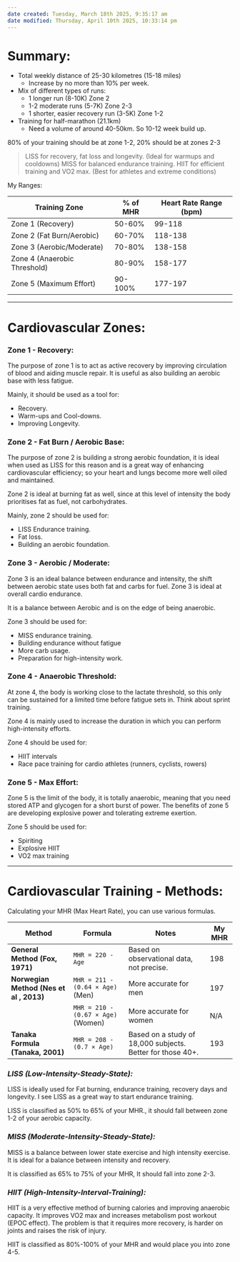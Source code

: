 ```yaml
---
date created: Tuesday, March 18th 2025, 9:35:17 am
date modified: Thursday, April 10th 2025, 10:33:14 pm
---
```


# Summary:

- Total weekly distance of 25-30 kilometres (15-18 miles)
	- Increase by no more than 10% per week.
- Mix of different types of runs:
    - 1 longer run (8-10K) Zone 2
    - 1-2 moderate runs (5-7K) Zone 2-3
    - 1 shorter, easier recovery run (3-5K) Zone 1-2
- Training for half-marathon (21.1km)
	- Need a volume of around 40-50km. So 10-12 week build up.

80% of your training should be at zone 1-2, 20% should be at zones 2-3

> LISS for recovery, fat loss and longevity. (Ideal for warmups and cooldowns)
> MISS for balanced endurance training.
> HIIT for efficient training and VO2 max. (Best for athletes and extreme conditions)

My Ranges:

| Training Zone                | % of MHR | Heart Rate Range (bpm) |
| ---------------------------- | -------- | ---------------------- |
| Zone 1 (Recovery)            | 50-60%   | 99-118                 |
| Zone 2 (Fat Burn/Aerobic)    | 60-70%   | 118-138                |
| Zone 3 (Aerobic/Moderate)    | 70-80%   | 138-158                |
| Zone 4 (Anaerobic Threshold) | 80-90%   | 158-177                |
| Zone 5 (Maximum Effort)      | 90-100%  | 177-197                |

***

# Cardiovascular Zones:

### Zone 1 - Recovery:

The purpose of zone 1 is to act as active recovery by improving circulation of blood and aiding muscle repair. It is useful as also building an aerobic base with less fatigue.

Mainly, it should be used as a tool for:
- Recovery.
- Warm-ups and Cool-downs.
- Improving Longevity.

### Zone 2 - Fat Burn / Aerobic Base:

The purpose of zone 2 is building a strong aerobic foundation, it is ideal when used as LISS for this reason and is a great way of enhancing cardiovascular efficiency; so your heart and lungs become more well oiled and maintained.

Zone 2 is ideal at burning fat as well, since at this level of intensity the body prioritises fat as fuel, not carbohydrates.

Mainly, zone 2 should be used for:
- LISS Endurance training.
- Fat loss.
- Building an aerobic foundation.

### Zone 3 - Aerobic / Moderate:

Zone 3 is an ideal balance between endurance and intensity, the shift between aerobic state uses both fat and carbs for fuel. Zone 3 is ideal at overall cardio endurance.

It is a balance between Aerobic and is on the edge of being anaerobic.

Zone 3 should be used for:
- MISS endurance training.
- Building endurance without fatigue
- More carb usage.
- Preparation for high-intensity work.

### Zone 4 - Anaerobic Threshold:

At zone 4, the body is working close to the lactate threshold, so this only can be sustained for a limited time before fatigue sets in. Think about sprint training.

Zone 4 is mainly used to increase the duration in which you can perform high-intensity efforts.

Zone 4 should be used for:
- HIIT intervals
- Race pace training for cardio athletes (runners, cyclists, rowers)

### Zone 5 - Max Effort:

Zone 5 is the limit of the body, it is totally anaerobic, meaning that you need stored ATP and glycogen for a short burst of power. The benefits of zone 5 are developing explosive power and tolerating extreme exertion.

Zone 5 should be used for:
- Spiriting
- Explosive HIIT
- VO2 max training

***

# Cardiovascular Training - Methods:

Calculating your MHR (Max Heart Rate), you can use various formulas.

| Method                                  | Formula                            | Notes                                                      | My MHR |
| --------------------------------------- | ---------------------------------- | ---------------------------------------------------------- | ------ |
| **General Method (Fox, 1971)**          | `MHR = 220 - Age`                  | Based on observational data, not precise.                  | 198    |
| **Norwegian Method (Nes et al , 2013)** | `MHR = 211 - (0.64 × Age)` (Men)   | More accurate for men                                      | 197    |
|                                         | `MHR = 210 - (0.67 × Age)` (Women) | More accurate for women                                    | N/A    |
| **Tanaka Formula (Tanaka, 2001)**       | `MHR = 208 - (0.7 × Age)`          | Based on a study of 18,000 subjects. Better for those 40+. | 193    |

### *LISS (Low-Intensity-Steady-State):*

LISS is ideally used for Fat burning, endurance training, recovery days and longevity. I see LISS as a great way to start endurance training.

LISS is classified as 50% to 65% of your MHR., it should fall between zone 1-2 of your aerobic capacity.

### *MISS (Moderate-Intensity-Steady-State):*

MISS is a balance between lower state exercise and high intensity exercise. It is ideal for a balance between intensity and recovery.

It is classified as 65% to 75% of your MHR, It should fall into zone 2-3. 

### *HIIT (High-Intensity-Interval-Training):*

HIIT is a very effective method of burning calories and improving anaerobic capacity. It improves VO2 max and increases metabolism post workout (EPOC effect). The problem is that it requires more recovery, is harder on joints and raises the risk of injury.

HIIT is classified as 80%-100% of your MHR and would place you into zone 4-5.
